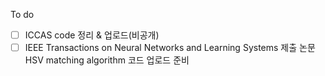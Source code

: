 
To do  

- [ ] ICCAS code 정리 & 업로드(비공개)  
- [ ] IEEE Transactions on Neural Networks and Learning Systems 제출 논문 HSV matching algorithm 코드 업로드 준비

